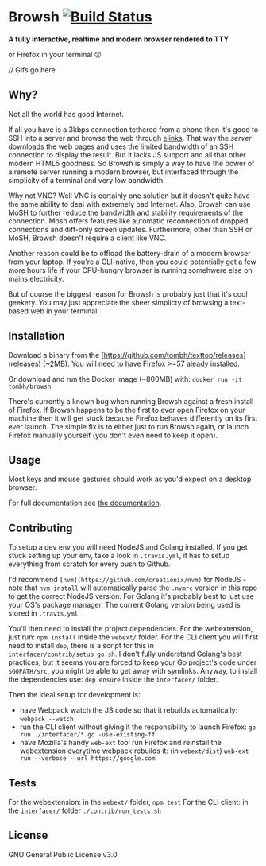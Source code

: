 # Browsh [![Build Status](https://travis-ci.org/tombh/texttop.svg?branch=master)](https://travis-ci.org/tombh/texttop)

**A fully interactive, realtime and modern browser rendered to TTY**

or Firefox in your terminal 😲

// Gifs go here

## Why?

Not all the world has good Internet.

If all you have is a 3kbps connection tethered from a phone
then it's good to SSH into a server and browse the web through
[elinks](https://github.com/tombh/texttop/issues/17). That way the
_server_ downloads the web pages and uses the limited bandwidth of an
SSH connection to display the result. But it lacks JS support and all
that other modern HTML5 goodness. So Browsh is simply a way to have
the power of a remote server running a modern browser, but interfaced
through the simplicity of a terminal and very low bandwidth.

Why not VNC? Well VNC is certainly one solution but it doesn't quite
have the same ability to deal with extremely bad Internet. Also,
Browsh can use MoSH to further reduce the bandwidth and stability
requirements of the connection. Mosh offers features like automatic
reconnection of dropped connections and diff-only screen updates.
Furthermore, other than SSH or MoSH, Browsh doesn't require a client
like VNC.

Another reason could be to offload the battery-drain of a modern
browser from your laptop. If you're a CLI-native, then you could
potentially get a few more hours life if your CPU-hungry browser
is running somehwere else on mains electricity.

But of course the biggest reason for Browsh is probably just that it's
cool geekery. You may just appreciate the sheer simplicty of browsing
a text-based web in your terminal.

## Installation

Download a binary from the [https://github.com/tombh/texttop/releases](releases) (~2MB).
You will need to have Firefox >=57 aleady installed.

Or download and run the Docker image (~800MB) with:
    `docker run -it tombh/browsh`

There's currently a known bug when running Browsh against a fresh install of Firefox.
If Browsh happens to be the first to ever open Firefox on your machine then it will
get stuck because Firefox behaves differently on its first ever launch. The simple
fix is to either just to run Browsh again, or launch Firefox manually yourself (you don't even need to keep it open).

## Usage
Most keys and mouse gestures should work as you'd expect on a desktop
browser.

For full documentation see [the documentation](https://www.brow.sh/docs/introduction/).

## Contributing
To setup a dev env you will need NodeJS and Golang installed. If you get stuck
setting up your env, take a look in `.travis.yml`, it has to setup everything
from scratch for every push to Github.

I'd recommend `[nvm](https://github.com/creationix/nvm)` for NodeJS - note that
`nvm install` will automatically parse the `.nvmrc` version in this repo to get
the correct NodeJS version. For Golang it's probably best to just use your OS's
package manager. The current Golang version being used is stored in `.travis.yml`.

You'll then need to install the project dependencies. For the webextension, just
run: `npm install` inside the `webext/` folder. For the CLI client you will first
need to install `dep`, there is a script for this in `interfacer/contrib/setup_go.sh`.
I don't fully understand Golang's best practices, but it seems you are forced to
keep your Go project's code under `$GOPATH/src`, you might be able to get away
with symlinks. Anyway, to install the dependencies use: `dep ensure` inside the
`interfacer/` folder.

Then the ideal setup for development is:
  * have Webpack watch the JS code so that it rebuilds automatically:
    `webpack --watch`
  * run the CLI client without giving it the responsibility to launch Firefox:
    `go run ./interfacer/*.go -use-existing-ff`
  * have Mozilla's handy `web-ext` tool run Firefox and reinstall the
    webextension everytime webpack rebuilds it: (in `webext/dist`)
    `web-ext run --verbose --url https://google.com`

## Tests

For the webextension: in the `webext/` folder, `npm test`
For the CLI client: in the `interfacer/` folder `./contrib/run_tests.sh`

## License
GNU General Public License v3.0
